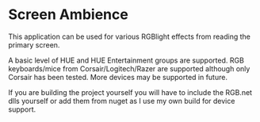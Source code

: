 # Screen Ambience
This application can be used for various RGBlight effects from reading the primary screen.

A basic level of HUE and HUE Entertainment groups are supported. RGB keyboards/mice from Corsair/Logitech/Razer are supported although only Corsair has been tested. More devices may be supported in future.

If you are building the project yourself you will have to include the RGB.net dlls yourself or add them from nuget as I use my own build for device support.
